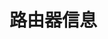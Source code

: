 <script setup>
import { ref, onMounted } from 'vue';
import { load } from 'js-yaml';
import CryptoJS from 'crypto-js';

const vyosConfig = ref(null);

function getNeighborId(neighbor) {
  let neighborStr = neighbor?.asn || "";
  neighborStr += Array.isArray(neighbor['neighbor-address']) ? neighbor['neighbor-address'].sort().join('') : neighbor['neighbor-address'];
  console.log(neighborStr);
  let hash = CryptoJS.SHA256(neighborStr).toString(CryptoJS.enc.Hex);
  console.log(hash.slice(-4));
  let res = 1 + parseInt(hash.slice(-4), 16); // 1-65536
  return res;
}

onMounted(async () => {
  try {
    const response = await fetch("https://raw.githubusercontent.com/KawaiiNetworks/AS27523/refs/heads/main/network/vyos/vyos.yaml"); // 替换为你的YAML文件URL
    const yamlText = await response.text();
    vyosConfig.value = load(yamlText);
  } catch (error) {
    console.error('Error loading YAML:', error);
  }
});
</script>

<div>
  <h1>路由器信息</h1>
  <template v-for="router in vyosConfig?.router">
    <h2>{{ router.name }}</h2>
    <table>
      <thead>
        <tr>
          <th>Type</th>
          <th>ASN</th>
          <th>Neighbor ID</th>
          <th>Address</th>
        </tr>
      </thead>
      <tbody>
        <tr v-for="n in router.protocols.bgp.ibgp">
          <td>I</td><td>{{ vyosConfig["local-asn"] }}</td><td>{{ getNeighborId(n) }}</td><td>{{ Array.isArray(n['neighbor-address']) ? n['neighbor-address'].join(', ') : n['neighbor-address'] }}</td>
        </tr>
        <tr v-for="n in router.protocols.bgp.upstream">
          <td>U</td><td>{{ n.asn }}</td><td>{{ getNeighborId(n) }}</td><td>{{ Array.isArray(n['neighbor-address']) ? n['neighbor-address'].join(', ') : n['neighbor-address'] }}</td>
        </tr>
        <tr v-for="n in router.protocols.bgp.routeserver">
          <td>R</td><td>{{ n.asn }}</td><td>{{ getNeighborId(n) }}</td><td>{{ Array.isArray(n['neighbor-address']) ? n['neighbor-address'].join(', ') : n['neighbor-address'] }}</td>
        </tr>
        <tr v-for="n in router.protocols.bgp.peer">
          <td>P</td><td>{{ n.asn }}</td><td>{{ getNeighborId(n) }}</td><td>{{ Array.isArray(n['neighbor-address']) ? n['neighbor-address'].join(', ') : n['neighbor-address'] }}</td>
        </tr>
        <tr v-for="n in router.protocols.bgp.downstream">
          <td>D</td><td>{{ n.asn }}</td><td>{{ getNeighborId(n) }}</td><td>{{ Array.isArray(n['neighbor-address']) ? n['neighbor-address'].join(', ') : n['neighbor-address'] }}</td>
        </tr>
      </tbody>
    </table>
  </template>
</div>
